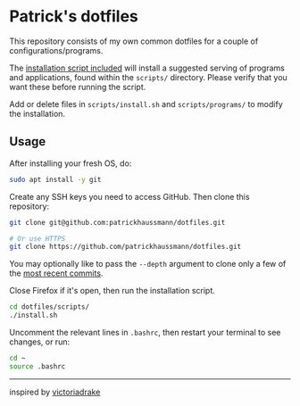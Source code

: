 # Patrick's dotfiles

This repository consists of my own common dotfiles for a couple of configurations/programs. 

The [installation script included](https://github.com/victoriadrake/dotfiles/blob/ubuntu-20.04/scripts/install.sh) will install a suggested serving of programs and applications, found within the `scripts/` directory. Please verify that you want these before running the script.

Add or delete files in `scripts/install.sh` and `scripts/programs/` to modify the installation.

## Usage

After installing your fresh OS, do:

```sh
sudo apt install -y git
```

Create any SSH keys you need to access GitHub. Then clone this repository:

```sh
git clone git@github.com:patrickhaussmann/dotfiles.git

# Or use HTTPS
git clone https://github.com/patrickhaussmann/dotfiles.git
```

You may optionally like to pass the `--depth` argument to clone only a few of the [most recent commits](https://github.com/patrickhaussmann/dotfiles/commits/master).

Close Firefox if it's open, then run the installation script.

```sh
cd dotfiles/scripts/
./install.sh
```

Uncomment the relevant lines in `.bashrc`, then restart your terminal to see changes, or run:

```sh
cd ~
source .bashrc
```


---

inspired by [victoriadrake](https://github.com/victoriadrake/dotfiles/)
